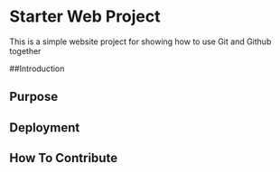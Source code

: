# Starter Web Project

This is a simple website project for showing how to use Git and Github together

##Introduction

## Purpose

## Deployment

## How To Contribute
